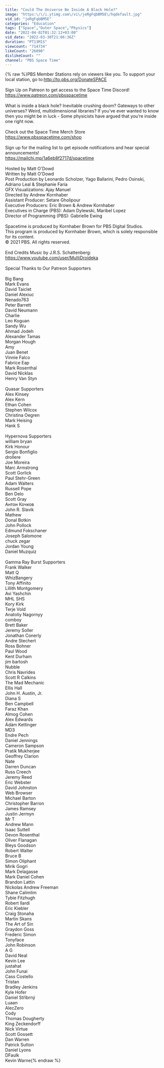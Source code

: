 ```yaml
---
title: "Could The Universe Be Inside A Black Hole?"
image: "https:\/\/i.ytimg.com\/vi\/jeRgFqbBM5E\/hqdefault.jpg"
vid_id: "jeRgFqbBM5E"
categories: "Education"
tags: ["Space","Outer Space","Physics"]
date: "2022-04-02T01:32:12+03:00"
vid_date: "2022-03-30T21:06:36Z"
duration: "PT13M1S"
viewcount: "714734"
likeCount: "26090"
dislikeCount: ""
channel: "PBS Space Time"
---
```

{% raw %}PBS Member Stations rely on viewers like you. To support your local station, go to:<a rel="nofollow" target="blank" href="http://to.pbs.org/DonateSPACE">http://to.pbs.org/DonateSPACE</a><br /><br />Sign Up on Patreon to get access to the Space Time Discord!<br /><a rel="nofollow" target="blank" href="https://www.patreon.com/pbsspacetime">https://www.patreon.com/pbsspacetime</a><br /><br />What is inside a black hole? Inevitable crushing doom? Gateways to other universes? Weird, multidimensional libraries? If you’ve ever wanted to know then you might be in luck - Some physicists have argued that you’re inside one right now.<br /><br />Check out the Space Time Merch Store<br /><a rel="nofollow" target="blank" href="https://www.pbsspacetime.com/shop">https://www.pbsspacetime.com/shop</a><br /><br />Sign up for the mailing list to get episode notifications and hear special announcements!<br /><a rel="nofollow" target="blank" href="https://mailchi.mp/1a6eb8f2717d/spacetime">https://mailchi.mp/1a6eb8f2717d/spacetime</a><br /><br />Hosted by Matt O'Dowd<br />Written by Matt O'Dowd <br />Post Production by Leonardo Scholzer, Yago Ballarini, Pedro Osinski, Adriano Leal &amp; Stephanie Faria<br />GFX Visualizations: Ajay Manuel<br />Directed by Andrew Kornhaber<br />Assistant Producer: Setare Gholipour<br />Executive Producers: Eric Brown &amp; Andrew Kornhaber<br />Executives in Charge (PBS): Adam Dylewski, Maribel Lopez <br />Director of Programming (PBS): Gabrielle Ewing <br /><br />Spacetime is produced by Kornhaber Brown for PBS Digital Studios.<br />This program is produced by Kornhaber Brown, which is solely responsible for its content.<br />© 2021 PBS. All rights reserved.<br /><br />End Credits Music by J.R.S. Schattenberg: <a rel="nofollow" target="blank" href="https://www.youtube.com/user/MultiDroideka">https://www.youtube.com/user/MultiDroideka</a><br /><br />Special Thanks to Our Patreon Supporters<br /><br />Big Bang<br />Mark Evans<br />David Taiclet<br />Daniel Alexiuc<br />Nenado763<br />Peter Barrett<br />David Neumann<br />Charlie<br />Leo Koguan<br />Sandy Wu<br />Ahmad Jodeh<br />Alexander Tamas<br />Morgan Hough<br />Amy<br />Juan Benet<br />Vinnie Falco<br />Fabrice Eap<br />Mark Rosenthal<br />David Nicklas<br />Henry Van Styn<br /><br />Quasar Supporters<br />Alex Kinsey<br />Alex Kern<br />Ethan Cohen<br />Stephen Wilcox<br />Christina Oegren<br />Mark Heising<br />Hank S<br /><br />Hypernova Supporters<br />william bryan<br />Kirk Honour<br />Sergio Bonfiglio<br />drollere<br />Joe Moreira<br />Marc Armstrong<br />Scott Gorlick<br />Paul Stehr-Green<br />Adam Walters<br />Russell Pope<br />Ben Delo<br />Scott Gray<br />Антон Кочков<br />John R. Slavik<br />Mathew<br />Donal Botkin<br />John Pollock<br />Edmund Fokschaner<br />Joseph Salomone<br />chuck zegar<br />Jordan Young<br />Daniel Muzquiz<br /><br />Gamma Ray Burst Supporters<br />Frank Walker<br />Matt Q<br />WhizBangery<br />Tony Affinito<br />Lillith Montgomery<br />Avi Yashchin<br />MHL SHS<br />Kory Kirk<br />Terje Vold<br />Anatoliy Nagornyy<br />comboy<br />Brett Baker<br />Jeremy Soller<br />Jonathan Conerly<br />Andre Stechert<br />Ross Bohner<br />Paul Wood<br />Kent Durham<br />jim bartosh<br />Nubble<br />Chris Navrides<br />Scott R Calkins<br />The Mad Mechanic<br />Ellis Hall<br />John H. Austin, Jr.<br />Diana S<br />Ben Campbell<br />Faraz Khan<br />Almog Cohen<br />Alex Edwards<br />Ádám Kettinger<br />MD3<br />Endre Pech<br />Daniel Jennings<br />Cameron Sampson<br />Pratik Mukherjee<br />Geoffrey Clarion<br />Nate<br />Darren Duncan<br />Russ Creech<br />Jeremy Reed<br />Eric Webster<br />David Johnston<br />Web Browser<br />Michael Barton<br />Christopher Barron<br />James Ramsey<br />Justin Jermyn<br />Mr T<br />Andrew Mann<br />Isaac Suttell<br />Devon Rosenthal<br />Oliver Flanagan<br />Bleys Goodson<br />Robert Walter<br />Bruce B<br />Simon Oliphant<br />Mirik Gogri<br />Mark Delagasse<br />Mark Daniel Cohen<br />Brandon Lattin<br />Nickolas Andrew Freeman<br />Shane Calimlim<br />Tybie Fitzhugh<br />Robert Ilardi<br />Eric Kiebler<br />Craig Stonaha<br />Martin Skans<br />The Art of Sin<br />Graydon Goss<br />Frederic Simon<br />Tonyface<br />John Robinson<br />A G<br />David Neal<br />Kevin Lee<br />justahat<br />John Funai<br />Cass Costello<br />Tristan<br />Bradley Jenkins<br />Kyle Hofer<br />Daniel Stříbrný<br />Luaan<br />AlecZero<br />Cody<br />Thomas Dougherty<br />King Zeckendorff<br />Nick Virtue<br />Scott Gossett<br />Dan Warren<br />Patrick Sutton<br />Daniel Lyons<br />DFaulk<br />Kevin Warne{% endraw %}
